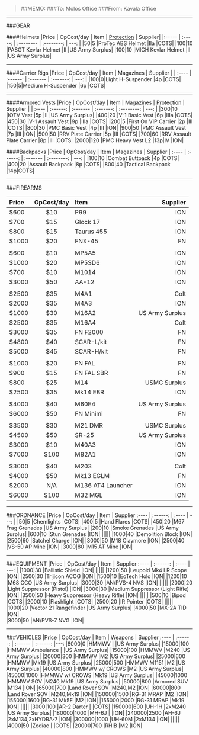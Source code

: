 > ##MEMO:
> ###To: Molos Office
> ###From: Kavala Office

----------

###GEAR

####Helmets
|Price | OpCost/day | Item   | [Protection](http://www.safeguardarmor.com/support/body-armor-protection-levels/) | Supplier|
|:----- | :-----:  | :-------- | :--------: | ---: |
|$50	|$5   |ProTec ABS Helmet 	    |IIa 	|COTS|
|$100	|$10   |PASGT Kevlar Helmet	  |II	|US Army Surplus|
|$100	|$10   |MICH Kevlar Helmet	  |II	|US Army Surplus|

***

####Carrier Rigs
|Price | OpCost/day | Item     | Magazines | Supplier |
| :---- | :------: | :------- | :-------: | ---: |
|$100	|$0|Light H-Suspender  	|4p	|COTS|
|$150	|$5|Medium H-Suspender	  |6p	|COTS|

***

####Armored Vests
|Price | OpCost/day  | Item | Magazines | [Protection](http://www.safeguardarmor.com/support/body-armor-protection-levels/) | Supplier |
| :---- | :------: | :------- | :-------: | :--------: | ---: |
|$300	  |$10  |IOTV Vest		               	|5p	|II	  |US Army Surplus|
|$400	  |$20  |V-1 Basic Vest		          	|6p	|IIIa	|COTS|
|$450 	|$30  |V-1 Assault Vest	         	|9p	|IIIa	|COTS|
|$200   |$5   |First On VIP Carrier       |2p |III   |COTS|
|$800	  |$30  |PMC Basic Vest		        	|4p	|III	|ION|
|$900  |$50  |PMC Assault Vest	        	|7p	|III	|ION|
|$500	  |$50  |RRV Plate Carrier        	|5p	|III  |COTS|
|$700	  |$60  |RRV Assault Plate  Carrier	|8p	|III 	|COTS|
|$2000  |$120 |PMC Heavy Vest L2          |13p|IV   |ION|

####Backpacks
|Price | OpCost/day    | Item     | Magazines  | Supplier
| :---- | :------: | :------- | :--------: | ---: |
|$100	|$10  |Combat Buttpack     	|4p	|COTS|
|$400	|$20  |Assault Backpack	    |8p	|COTS|
|$800 |$40  |Tactical Backpack    |14p|COTS|

***

###FIREARMS

|Price | OpCost/day      | Item     | Supplier
| :---- | :------: | :------- | ---: |
|$600   |$10  |P99        |ION|
|$700   |$15  |Glock 17   |ION|
|$800   |$15  |Taurus 455 |ION|
|$1000  |$20  |FNX-45     |FN|
||||
|$600	  |$10  |MP5A5			|ION|
|$1000   |$20  |MP5SD6     |ION|
|$700	  |$10  |M1014			|ION|
|$3000  |$50  |AA-12      |ION|
||||
|$2500 	|$35  |M4A1			|Colt|
|$2000  |$35  |M4A3     |ION|
|$1000	|$30  |M16A2			|US Army Surplus|
|$2500	|$35  |M16A4			|Colt|
|$3000  |$35  |FN F2000       |FN|
|$4800  |$40  |SCAR-L/kit |FN|
|$5000  |$45  |SCAR-H/kit |FN|
||||
|$1000	  |$20  |FN FAL			    |FN|
|$900	  |$15  |FN FAL SBR	  	|FN|
|$800 	|$25  |M14		      	|USMC Surplus|
|$2500  |$35  |Mk14 EBR       |ION|
||||
|$4000  |$40  |M60E4          |US Army Surplus|
|$6000	|$50  |FN Minimi	  	|FN|
||||
|$3500	|$30  |M21 DMR		|USMC Surplus|
|$4500  |$50  |SR-25      |US Army Surplus|
|$3000	|$10  |M40A3			|ION|
|$7000  |$100 |M82A1      |ION|
||||
|$3000  |$40 |M203               |Colt|
|$4000  |$50 |Mk13 EGLM          |FN|
|$2000	|N/A |M136 AT4 Launcher	|ION|
|$6000  |$100 |M32 MGL            |ION|

***

###ORDNANCE
|Price | OpCost/day      | Item     | Supplier
:---- | :------: | :---- | ---: |
|$50    |$5   |Chemlights             |COTS|
|$400   |$5  |Hand Flares           |COTS|
|$450   |$20  |M67 Frag Grenades     |US Army Surplus|
|$200   |$10  |Smoke Grenades          |US Army Surplus|
|$600   |$10  |Stun Grenades          |ION|
|||||
|$1000  |$40  |Demolition Block        |ION|
|$2500  |$60  |Satchel Charge        |ION|
|$3000  |$50  |M18 Claymore        |ION|
|$2500  |$40  |VS-50 AP Mine        |ION|
|$3000  |$80  |M15 AT Mine          |ION|

***

###EQUIPMENT
|Price | OpCost/day      | Item     | Supplier
:---- | :------: | :---- | ---: |
|$1000  |$30 |Ballistic Shield       |ION|
|||||
|$1200	|$50 |Leupold Mk4 LR Scope	  |ION|
|$2500	|$30 |Trijicon ACOG	      	|ION|
|$1500	|$10 |EoTech Holo		        |ION|
|$1200	|$10 |M68 CCO	            	|US Army Surplus|
|$3000	|$30 |AN/PVS-4 NVS	        	|ION|
|||||
|$2000  |$20  |Light Suppressor (Pistol)  |ION|
|$3000  |$30  |Medium Suppressor (Light Rifle)  |ION|
|$3500  |$50  |Heavy Suppressor (Heavy Rifle)  |ION|
|||||
|$500  |$10  |Bipod  |COTS|
|$2000  |$10  |Flashlight  |COTS|
|$2500  |$20  |IR Pointer  |COTS|
|||||
|$1000  |$20 |Vector 21 Rangefinder  |US Army Surplus|
|$4000  |$50 |MX-2A TID              |ION|           
|$3000	|$50 |AN/PVS-7 NVG	         	|ION|

***

###VEHICLES
|Price | OpCost/day      | Item   | Weapons  | Supplier
:---- | :------: | :------ | :------: |---:
|$8000    |$0     |HMMWV             |             |US Army Surplus|
|$15000   |$100  |HMMWV Ambulance  |             |US Army Surplus|
|$15000   |$100  |HMMWV            |M240         |US Army Surplus|
|$20000   |$300  |HMMWV            |M2           |US Army Surplus|
|$25000   |$600  |HMMWV            |Mk19         |US Army Surplus|
|$25000   |$500  |HMMWV M1151      |M2           |US Army Surplus|
|$40000   |$800  |HMMWV w/ CROWS   |M2           |US Army Surplus|
|$45000   |$1000  |HMMWV w/ CROWS   |Mk19         |US Army Surplus|
|$45000   |$1000  |HMMWV SOV        |M240,Mk19    |US Army Surplus|
|$50000   |$800  |Armored SUV      |M134         |ION|
|$65000	  |$700  |Land Rover SOV   |M240,M2		  |ION|
|$60000	  |$800  |Land Rover SOV   |M240,Mk19		|ION|
|$150000  |$1500  |RG-31 MRAP       |M2           |ION|
|$155000  |$1600  |RG-31 Mk5E       |M2           |ION|
|$155000  |$2000  |RG-31 MRAP       |Mk19         |ION|
|||||
|$3000    |$100  |AR-2 Darter      |                     |COTS|
|$150000  |$600  |UH-1H          |2xM240               |US Army Surplus|
|$180000  |$1000  |MH-6J            |                    |ION|
|$240000  |$2500  |AH-6J            |2xM134,2xHYDRA-7    |ION|
|$300000  |$1000  |UH-60M            |2xM134             |ION|
|||||
|$4000    |$50  |Zodiac           |             |COTS|
|$20000   |$700  |RHIB             |M2           |ION|
